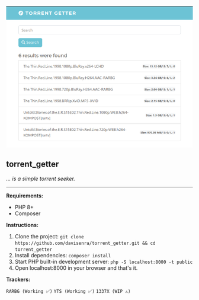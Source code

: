 <div align="center">
  <img src="https://raw.githubusercontent.com/davisenra/torrent_getter/main/public/Screenshot%20from%202022-09-11%2015-46-10.png">
</div>

## torrent_getter
*... is a simple torrent seeker.*

---

**Requirements:**

* PHP 8+
* Composer

**Instructions:**

1. Clone the project: ```git clone https://github.com/davisenra/torrent_getter.git && cd torrent_getter```
2. Install dependencies: ```composer install```
3. Start PHP built-in development server: ```php -S localhost:8000 -t public```
4. Open localhost:8000 in your browser and that's it.

**Trackers:**

```RARBG (Working ✅)```
```YTS (Working ✅)```
```1337X (WIP ⚠️)```
